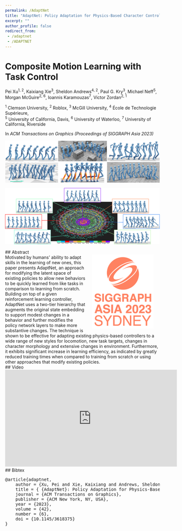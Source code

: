 ```yaml
---
permalink: /AdaptNet
title: "AdaptNet: Policy Adaptation for Physics-Based Character Control"
excerpt: ""
author_profile: false
redirect_from: 
 - /adaptnet
 - /ADAPTNET
--- 
```



# Composite Motion Learning with Task Control

<p class="author">
Pei Xu<sup>1, 2</sup>, Kaixiang Xie<sup>3</sup>, Sheldon Andrews<sup>4, 2</sup>, Paul G. Kry<sup>3</sup>, Michael Neff<sup>5</sup>, Morgan McGuire<sup>2, 6</sup>, Ioannis Karamouzas<sup>7</sup>, Victor Zordan<sup>2, 1</sup>
</p>

<p class="affiliation">
<sup>1</sup> Clemson University,  <sup>2</sup> Roblox,  <sup>3</sup> McGill University,  <sup>4</sup> École de Technologie Supérieure,  <br />
<sup>5</sup> University of California, Davis, <sup>6</sup> University of Waterloo, <sup>7</sup> University of California, Riverside
</p>

In _ACM Transactions on Graphics (Proceedings of SIGGRAPH Asia 2023)_

<div class="m10"></div>
<div class="teaser">
<p><img src="projects/AdaptNet/teaser.png" /></p>
<p><img src="projects/AdaptNet/latent.png" /></p>
</div>

<div class="m10"></div>
## Abstract
<div class="abstract">
<img src="projects/AdaptNet/sa2023_logo.png" style="width:200px;float:right;max-width:100%;padding:0 20px 10px 20px" />
Motivated by humans' ability to adapt skills in the learning of new ones, this paper presents AdaptNet, an approach for modifying the latent space of existing policies to allow new behaviors to be quickly learned from like tasks in comparison to learning from scratch. Building on top of a given reinforcement learning  controller, AdaptNet uses a two-tier hierarchy that augments the original state embedding to support modest changes in a behavior and further modifies the policy network layers to make more substantive changes. The technique is shown to be effective for adapting existing physics-based controllers to a wide range of new styles for locomotion, new task targets, changes in character morphology and extensive changes in environment. Furthermore, it exhibits significant increase in learning efficiency, as indicated by greatly reduced training times when compared to training from scratch or using other approaches that modify existing policies.
</div>

<div class="m10"></div>
<a class="paper-link" href="#" title="Paper: to be uploaded"></a>
<a class="code-link" href="https://github.com/xupei0610/CompositeMotion" title="Code"></a>

<div class="m10"></div>
## Video
<div style="max-width:560px">
<iframe width="560" height="315" src="https://www.youtube.com/embed/WxmJSCNFb28" frameborder="0" allow="accelerometer; autoplay; clipboard-write; encrypted-media; gyroscope; picture-in-picture; web-share" allowfullscreen></iframe>
</div>

<div class="m10"></div>
## Bibtex
<pre class="bibtex">
@article{adaptnet,
    author = {Xu, Pei and Xie, Kaixiang and Andrews, Sheldon and G. Kry, Paul and Neff, Michael and McGuire, Morgan and Karamouzas, Ioannis and Zordan, Victor},
    title = { {AdaptNet}: Policy Adaptation for Physics-Based Character Control},
    journal = {ACM Transactions on Graphics},
    publisher = {ACM New York, NY, USA},
    year = {2023},
    volume = {42},
    number = {6},
    doi = {10.1145/3618375}
}
</pre>



